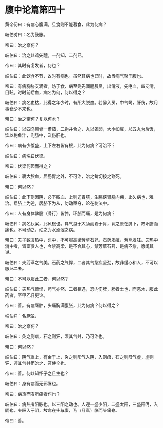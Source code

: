 # 腹中论篇第四十



黄帝问曰：有病心腹满，旦食则不能暮食，此为何病？


岐伯对曰：名为鼓胀。


帝曰：治之奈何？


岐伯曰：治之以鸡矢醴，一剂知，二剂已。


帝曰：其时有复发者，何也？


岐伯曰：此饮食不节，故时有病也。虽然其病也已时，故当病气聚于腹也。


帝曰：有病胸胁支满者，妨于食，病至则先闻腥臊臭，出清液，先唾血，四支清，目眩，时时前后血，病名为何，何以得之？


岐伯曰：病名血枯，此得之年少时，有所大脱血。若醉入房，中气竭，肝伤，故月事衰少不来也。


帝曰：治之奈何？复以何术？


岐伯曰：以四乌鲗骨一藘茹，二物并合之，丸以雀卵，大小如豆，以五丸为后饭，饮以鲍鱼汁，利肠中，及伤肝也。


帝曰：病有少腹盛，上下左右皆有根，此为何病？可治不？


岐伯曰：病名曰伏梁。


帝曰：伏梁何因而得之？


岐伯曰：裹大脓血，居肠胃之外，不可治，治之每切按之致死。


帝曰：何以然？


岐伯曰：此下则因阴，必下脓血，上则迫胃脘，生膈侠胃脘内痈，此久病也，难治。居脐上为逆，居脐下为从，勿动亟夺，论在刺法中。


帝曰：人有身体髀股（骨行）皆肿，环脐而痛，是为何病？


岐伯曰：病名伏梁，此风根也。其气溢于大肠而着于肓，肓之原在脐下，故环脐而痛也。不可动之，动之为水溺涩之病。


帝曰：夫子数言热中，消中，不可服高梁芳草石药。石药发瘨，芳草发狂。夫热中消中者，皆富贵人也，今禁高梁，是不合其心，禁芳草石药，是病不愈，愿闻其说。


岐伯曰：夫芳草之气美，石药之气悍，二者其气急疾坚劲，故非缓心和人，不可以服此二者。


帝曰：不可以服此二者，何以然？


岐伯曰：夫热气慓悍，药气亦然，二者相遇，恐内伤脾，脾者土也，而恶木，服此药者，至甲乙日更论。


帝曰：善。有病膺肿，头痛胸满腹胀，此为何病？何以得之？


岐伯曰：名厥逆。


帝曰：治之奈何？


岐伯曰：灸之则瘖，石之则狂，须其气并，乃可治也。


帝曰：何以然？


岐伯曰：阴气重上，有余于上，灸之则阳气入阴，入则瘖，石之则阳气虚，虚则狂，须其气并而治之，可使全也。


帝曰：善。何以知怀子之且生也？


岐伯曰：身有病而无邪脉也。


帝曰：病热而有所痛者何也？


岐伯曰：病热者阳脉也，以三阳之动也。人迎一盛少阳，二盛太阳，三盛阳明，入阴也。夫阳入于阴，故病在头与腹，乃（月真）胀而头痛也。


帝曰：善。